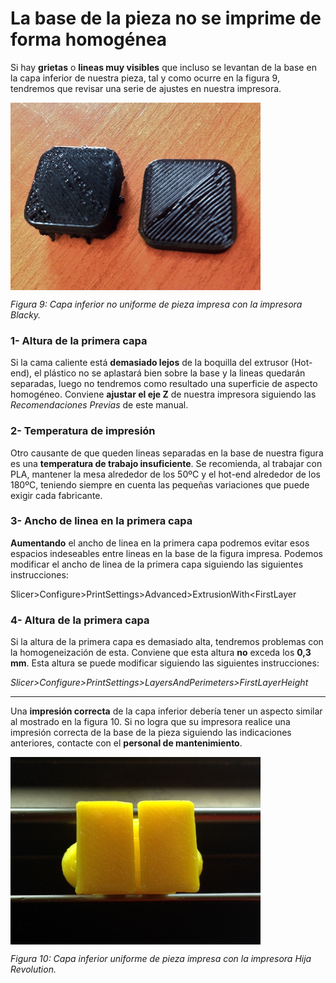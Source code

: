 # La base de la pieza no se imprime de forma homogénea

Si hay **grietas** o **lineas muy visibles** que incluso se levantan de la base en la capa inferior de nuestra pieza, tal y como ocurre en la figura 9, tendremos que revisar una serie de ajustes en nuestra impresora.

<img src="mal.JPG" alt="mal" height="300" width="400" align="middle">

*Figura 9: Capa inferior no uniforme de pieza impresa con la impresora Blacky.*

### 1- Altura de la primera capa

Si la cama caliente está **demasiado lejos** de la boquilla del extrusor (Hot-end), el plástico no se aplastará bien sobre la base y la lineas quedarán separadas, luego no tendremos como resultado una superficie de aspecto homogéneo. Conviene **ajustar el eje Z** de nuestra impresora siguiendo las *Recomendaciones Previas* de este manual.

### 2- Temperatura de impresión

Otro causante de que queden lineas separadas en la base de nuestra figura es una **temperatura de trabajo insuficiente**. Se recomienda, al trabajar con PLA, mantener la mesa alrededor de los 50ºC y el hot-end alrededor de los 180ºC, teniendo siempre en cuenta las pequeñas variaciones que puede exigir cada fabricante.

### 3- Ancho de linea en la primera capa

**Aumentando** el ancho de linea en la primera capa podremos evitar esos espacios indeseables entre lineas en la base de la figura impresa. Podemos modificar el ancho de linea de la primera capa siguiendo las siguientes instrucciones:

Slicer>Configure>PrintSettings>Advanced>ExtrusionWith<FirstLayer


### 4- Altura de la primera capa

Si la altura de la primera capa es demasiado alta, tendremos problemas con la homogeneización de esta. Conviene que esta altura **no** exceda los **0,3 mm**. Esta altura se puede modificar siguiendo las siguientes instrucciones:

*Slicer>Configure>PrintSettings>LayersAndPerimeters>FirstLayerHeight*

---


Una **impresión correcta** de la capa inferior debería tener un aspecto similar al mostrado en la figura 10. Si no logra que su impresora realice una impresión correcta de la base de la pieza siguiendo las indicaciones anteriores, contacte con el **personal de mantenimiento**.

<img src="bien.JPG" alt="bien" height="300" width="400" align="middle">

*Figura 10: Capa inferior uniforme de pieza impresa con la impresora Hija Revolution.*